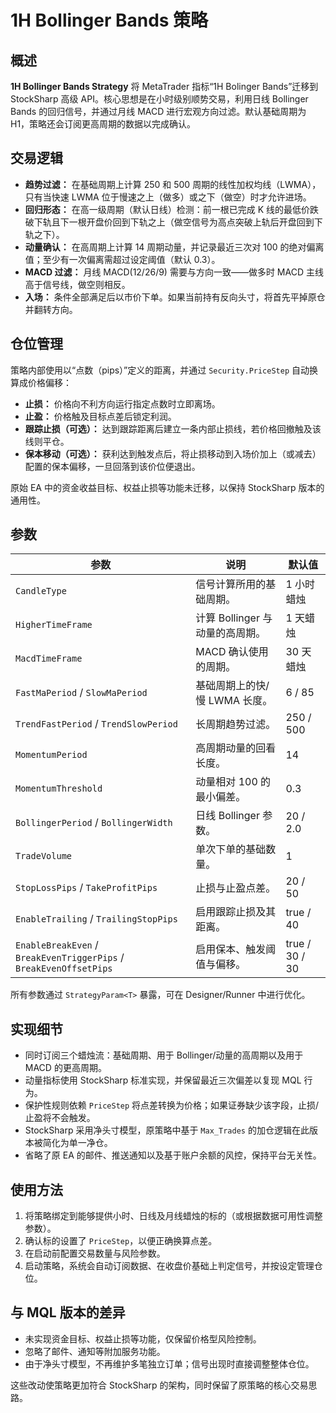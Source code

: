 # 1H Bollinger Bands 策略

## 概述
**1H Bollinger Bands Strategy** 将 MetaTrader 指标“1H Bolinger Bands”迁移到 StockSharp 高级 API。核心思想是在小时级别顺势交易，利用日线 Bollinger Bands 的回归信号，并通过月线 MACD 进行宏观方向过滤。默认基础周期为 H1，策略还会订阅更高周期的数据以完成确认。

## 交易逻辑
- **趋势过滤：** 在基础周期上计算 250 和 500 周期的线性加权均线（LWMA），只有当快速 LWMA 位于慢速之上（做多）或之下（做空）时才允许进场。
- **回归形态：** 在高一级周期（默认日线）检测：前一根已完成 K 线的最低价跌破下轨且下一根开盘价回到下轨之上（做空信号为高点突破上轨后开盘回到下轨之下）。
- **动量确认：** 在高周期上计算 14 周期动量，并记录最近三次对 100 的绝对偏离值；至少有一次偏离需超过设定阈值（默认 0.3）。
- **MACD 过滤：** 月线 MACD(12/26/9) 需要与方向一致——做多时 MACD 主线高于信号线，做空则相反。
- **入场：** 条件全部满足后以市价下单。如果当前持有反向头寸，将首先平掉原仓并翻转方向。

## 仓位管理
策略内部使用以“点数（pips）”定义的距离，并通过 `Security.PriceStep` 自动换算成价格偏移：
- **止损：** 价格向不利方向运行指定点数时立即离场。
- **止盈：** 价格触及目标点差后锁定利润。
- **跟踪止损（可选）：** 达到跟踪距离后建立一条内部止损线，若价格回撤触及该线则平仓。
- **保本移动（可选）：** 获利达到触发点后，将止损移动到入场价加上（或减去）配置的保本偏移，一旦回落到该价位便退出。

原始 EA 中的资金收益目标、权益止损等功能未迁移，以保持 StockSharp 版本的通用性。

## 参数
| 参数 | 说明 | 默认值 |
|------|------|--------|
| `CandleType` | 信号计算所用的基础周期。 | 1 小时蜡烛 |
| `HigherTimeFrame` | 计算 Bollinger 与动量的高周期。 | 1 天蜡烛 |
| `MacdTimeFrame` | MACD 确认使用的周期。 | 30 天蜡烛 |
| `FastMaPeriod` / `SlowMaPeriod` | 基础周期上的快/慢 LWMA 长度。 | 6 / 85 |
| `TrendFastPeriod` / `TrendSlowPeriod` | 长周期趋势过滤。 | 250 / 500 |
| `MomentumPeriod` | 高周期动量的回看长度。 | 14 |
| `MomentumThreshold` | 动量相对 100 的最小偏差。 | 0.3 |
| `BollingerPeriod` / `BollingerWidth` | 日线 Bollinger 参数。 | 20 / 2.0 |
| `TradeVolume` | 单次下单的基础数量。 | 1 |
| `StopLossPips` / `TakeProfitPips` | 止损与止盈点差。 | 20 / 50 |
| `EnableTrailing` / `TrailingStopPips` | 启用跟踪止损及其距离。 | true / 40 |
| `EnableBreakEven` / `BreakEvenTriggerPips` / `BreakEvenOffsetPips` | 启用保本、触发阈值与偏移。 | true / 30 / 30 |

所有参数通过 `StrategyParam<T>` 暴露，可在 Designer/Runner 中进行优化。

## 实现细节
- 同时订阅三个蜡烛流：基础周期、用于 Bollinger/动量的高周期以及用于 MACD 的更高周期。
- 动量指标使用 StockSharp 标准实现，并保留最近三次偏差以复现 MQL 行为。
- 保护性规则依赖 `PriceStep` 将点差转换为价格；如果证券缺少该字段，止损/止盈将不会触发。
- StockSharp 采用净头寸模型，原策略中基于 `Max_Trades` 的加仓逻辑在此版本被简化为单一净仓。
- 省略了原 EA 的邮件、推送通知以及基于账户余额的风控，保持平台无关性。

## 使用方法
1. 将策略绑定到能够提供小时、日线及月线蜡烛的标的（或根据数据可用性调整参数）。
2. 确认标的设置了 `PriceStep`，以便正确换算点差。
3. 在启动前配置交易数量与风险参数。
4. 启动策略，系统会自动订阅数据、在收盘价基础上判定信号，并按设定管理仓位。

## 与 MQL 版本的差异
- 未实现资金目标、权益止损等功能，仅保留价格型风险控制。
- 忽略了邮件、通知等附加服务功能。
- 由于净头寸模型，不再维护多笔独立订单；信号出现时直接调整整体仓位。

这些改动使策略更加符合 StockSharp 的架构，同时保留了原策略的核心交易思路。

